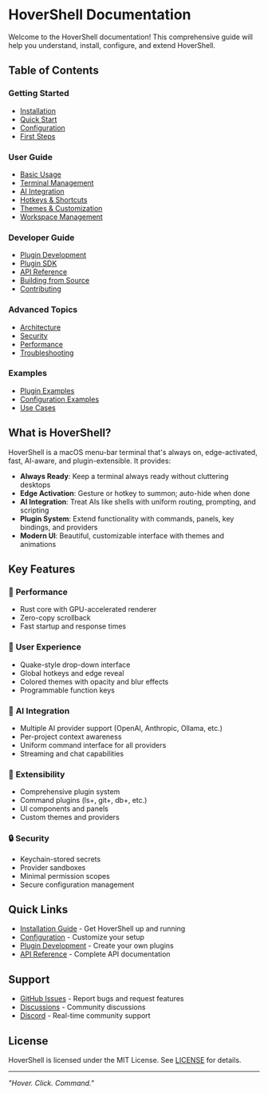 # HoverShell Documentation

Welcome to the HoverShell documentation! This comprehensive guide will help you understand, install, configure, and extend HoverShell.

## Table of Contents

### Getting Started
- [Installation](installation.md)
- [Quick Start](quick-start.md)
- [Configuration](configuration.md)
- [First Steps](first-steps.md)

### User Guide
- [Basic Usage](user-guide/basic-usage.md)
- [Terminal Management](user-guide/terminal-management.md)
- [AI Integration](user-guide/ai-integration.md)
- [Hotkeys & Shortcuts](user-guide/hotkeys.md)
- [Themes & Customization](user-guide/themes.md)
- [Workspace Management](user-guide/workspace-management.md)

### Developer Guide
- [Plugin Development](developer-guide/plugin-development.md)
- [Plugin SDK](developer-guide/plugin-sdk.md)
- [API Reference](developer-guide/api-reference.md)
- [Building from Source](developer-guide/building.md)
- [Contributing](developer-guide/contributing.md)

### Advanced Topics
- [Architecture](advanced/architecture.md)
- [Security](advanced/security.md)
- [Performance](advanced/performance.md)
- [Troubleshooting](advanced/troubleshooting.md)

### Examples
- [Plugin Examples](examples/plugin-examples.md)
- [Configuration Examples](examples/configuration-examples.md)
- [Use Cases](examples/use-cases.md)

## What is HoverShell?

HoverShell is a macOS menu-bar terminal that's always on, edge-activated, fast, AI-aware, and plugin-extensible. It provides:

- **Always Ready**: Keep a terminal always ready without cluttering desktops
- **Edge Activation**: Gesture or hotkey to summon; auto-hide when done
- **AI Integration**: Treat AIs like shells with uniform routing, prompting, and scripting
- **Plugin System**: Extend functionality with commands, panels, key bindings, and providers
- **Modern UI**: Beautiful, customizable interface with themes and animations

## Key Features

### 🚀 **Performance**
- Rust core with GPU-accelerated renderer
- Zero-copy scrollback
- Fast startup and response times

### 🎨 **User Experience**
- Quake-style drop-down interface
- Global hotkeys and edge reveal
- Colored themes with opacity and blur effects
- Programmable function keys

### 🤖 **AI Integration**
- Multiple AI provider support (OpenAI, Anthropic, Ollama, etc.)
- Per-project context awareness
- Uniform command interface for all providers
- Streaming and chat capabilities

### 🔌 **Extensibility**
- Comprehensive plugin system
- Command plugins (ls+, git+, db+, etc.)
- UI components and panels
- Custom themes and providers

### 🔒 **Security**
- Keychain-stored secrets
- Provider sandboxes
- Minimal permission scopes
- Secure configuration management

## Quick Links

- [Installation Guide](installation.md) - Get HoverShell up and running
- [Configuration](configuration.md) - Customize your setup
- [Plugin Development](developer-guide/plugin-development.md) - Create your own plugins
- [API Reference](developer-guide/api-reference.md) - Complete API documentation

## Support

- [GitHub Issues](https://github.com/makalin/hovershell/issues) - Report bugs and request features
- [Discussions](https://github.com/makalin/hovershell/discussions) - Community discussions
- [Discord](https://discord.gg/hovershell) - Real-time community support

## License

HoverShell is licensed under the MIT License. See [LICENSE](../LICENSE) for details.

---

*"Hover. Click. Command."*